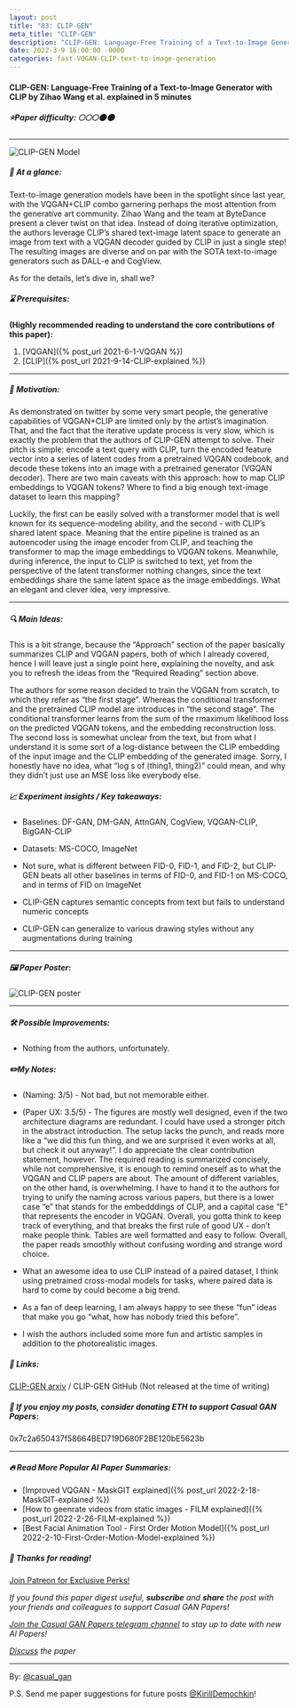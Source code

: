 ```yaml
---
layout: post
title: "83: CLIP-GEN"
meta_title: "CLIP-GEN"
description: "CLIP-GEN: Language-Free Training of a Text-to-Image Generator with CLIP by Zihao Wang et al. explained in 5 minutes"
date: 2022-3-9 16:00:00 -0000
categories: fast-VQGAN-CLIP-text-to-image-generation
---
```


#### CLIP-GEN: Language-Free Training of a Text-to-Image Generator with CLIP by Zihao Wang et al. explained in 5 minutes

##### ⭐️Paper difficulty: 🌕🌕🌕🌑🌑

***

![CLIP-GEN Model](/assets/images/clipgen_preview.png "CLIP-GEN Teaser")

##### 🎯 At a glance:

Text-to-image generation models have been in the spotlight since last year, with the VQGAN+CLIP combo garnering perhaps the most attention from the generative art community. Zihao Wang and the team at ByteDance present a clever twist on that idea. Instead of doing iterative optimization, the authors leverage CLIP’s shared text-image latent space to generate an image from text with a VQGAN decoder guided by CLIP in just a single step! The resulting images are diverse and on par with the SOTA text-to-image generators such as DALL-e and CogView.

As for the details, let’s dive in, shall we?

##### ⌛️ Prerequisites:

**(Highly recommended reading to understand the core contributions of this paper):**  
1. [VQGAN]({% post_url 2021-6-1-VQGAN %})  
2. [CLIP]({% post_url 2021-9-14-CLIP-explained %})  

***

##### 🚀 Motivation:

As demonstrated on twitter by some very smart people, the generative capabilities of VQGAN+CLIP are limited only by the artist’s imagination. That, and the fact that the iterative update process is very slow, which is exactly the problem that the authors of CLIP-GEN attempt to solve. Their pitch is simple: encode a text query with CLIP, turn the encoded feature vector into a series of latent codes from a pretrained VQGAN codebook, and decode these tokens into an image with a pretrained generator (VGQAN decoder). There are two main caveats with this approach: how to map CLIP embeddings to VQGAN tokens? Where to find a big enough text-image dataset to learn this mapping?

Luckily, the first can be easily solved with a transformer model that is well known for its sequence-modeling ability, and the second - with CLIP’s shared latent space. Meaning that the entire pipeline is trained as an autoencoder using the image encoder from CLIP, and teaching the transformer to map the image embeddings to VQGAN tokens. Meanwhile, during inference, the input to CLIP is switched to text, yet from the perspective of the latent transformer nothing changes, since the text embeddings share the same latent space as the image embeddings. What an elegant and clever idea, very impressive.

***

##### 🔍 Main Ideas:

This is a bit strange, because the “Approach” section of the paper basically summarizes CLIP and VQGAN papers, both of which I already covered, hence I will leave just a single point here, explaining the novelty, and ask you to refresh the ideas from the “Required Reading” section above.

The authors for some reason decided to train the VQGAN from scratch, to which they refer as “the first stage”. Whereas the conditional transformer and the pretrained CLIP model are introduces in “the second stage”. The conditional transformer learns from the sum of the rmaximum likelihood loss on the predicted VQGAN tokens, and the embedding reconstruction loss. The second loss is somewhat unclear from the text, but from what I understand it is some sort of a log-distance between the CLIP embedding of the input image and the CLIP embedding of the generated image. Sorry, I honestly have no idea, what “log s of (thing1, thing2)” could mean, and why they didn’t just use an MSE loss like everybody else.

##### 📈 Experiment insights / Key takeaways:

- Baselines: DF-GAN, DM-GAN, AttnGAN, CogView, VQGAN-CLIP, BigGAN-CLIP  
- Datasets: MS-COCO, ImageNet  

- Not sure, what is different between FID-0, FID-1, and FID-2, but CLIP-GEN beats all other baselines in terms of FID-0, and FID-1 on MS-COCO, and in terms of FID on ImageNet  
- CLIP-GEN captures semantic concepts from text but fails to understand numeric concepts  
- CLIP-GEN can generalize to various drawing styles without any augmentations during training  

***

##### 🖼️ Paper Poster:

![CLIP-GEN poster](/assets/images/clipgen.jpg "CLIP-GEN Poster")

***

##### 🛠 Possible Improvements:

- Nothing from the authors, unfortunately.

##### ✏️My Notes:

- (Naming: 3/5) - Not bad, but not memorable either.  
- (Paper UX: 3.5/5) - The figures are mostly well designed, even if the two architecture diagrams are redundant. I could have used a stronger pitch in the abstract introduction. The setup lacks the punch, and reads more like a “we did this fun thing, and we are surprised it even works at all, but check it out anyway!”. I do appreciate the clear contribution statement, however. The required reading is summarized concisely, while not comprehensive, it is enough to remind oneself as to what the VQGAN and CLIP papers are about. The amount of different variables, on the other hand, is overwhelming. I have to hand it to the authors for trying to unify the naming across various papers, but there is a lower case “e” that stands for the embedddings of CLIP, and a capital case “E” that represents the encoder in VQGAN. Overall, you gotta think to keep track of everything, and that breaks the first rule of good UX - don’t make people think. Tables are well formatted and easy to follow. Overall, the paper reads smoothly without confusing wording and strange word choice.  

- What an awesome idea to use CLIP instead of a paired dataset, I think using pretrained cross-modal models for tasks, where paired data is hard to come by could become a big trend.  
- As a fan of deep learning, I am always happy to see these “fun” ideas that make you go “what, how has nobody tried this before”.  
- I wish the authors included some more fun and artistic samples in addition to the photorealistic images.  

##### 🔗 Links:

[CLIP-GEN arxiv](https://arxiv.org/pdf/2203.00386v1.pdf) / CLIP-GEN GitHub (Not released at the time of writing)

##### 💸 If you enjoy my posts, consider donating ETH to support Casual GAN Papers:  
0x7c2a650437f58664BED719D680F2BE120bE5623b

***

##### 🔥 Read More Popular AI Paper Summaries:
- [Improved VQGAN - MaskGIT explained]({% post_url 2022-2-18-MaskGIT-explained %})
- [How to geenrate videos from static images - FILM explained]({% post_url 2022-2-26-FILM-explained %})
- [Best Facial Animation Tool - First Order Motion Model]({% post_url 2022-2-10-First-Order-Motion-Model-explained %})

##### 👋 Thanks for reading!
<a href="https://www.patreon.com/bePatron?u=53448948" data-patreon-widget-type="become-patron-button">Join Patreon for Exclusive Perks!</a><script async src="https://c6.patreon.com/becomePatronButton.bundle.js"></script>

*If you found this paper digest useful, **subscribe** and **share** the post with your friends and colleagues to support Casual GAN Papers!*

*[Join the Casual GAN Papers telegram channel](https://t.me/joinchat/KeutnzlvetRkZGZi) to stay up to date with new AI Papers!*

*[Discuss](https://t.me/casual_gans_chat) the paper*

***

By: [@casual_gan](https://t.me/joinchat/KeutnzlvetRkZGZi)

P.S. Send me paper suggestions for future posts
[@KirillDemochkin](mailto:kdemochkin@gmail.com)!
